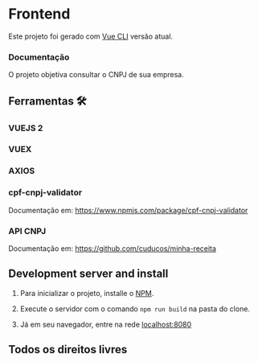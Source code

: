 # Frontend
Este projeto foi gerado com  [Vue CLI](https://cli.vuejs.org/guide/) versão atual.

###  Documentação
O projeto objetiva consultar o CNPJ de sua empresa.

## Ferramentas 🛠

### VUEJS 2
### VUEX
### AXIOS
### cpf-cnpj-validator
Documentação em: https://www.npmjs.com/package/cpf-cnpj-validator

### API CNPJ
Documentação em: https://github.com/cuducos/minha-receita

## Development server and install

1. Para inicializar o projeto, installe o [NPM](https://www.npmjs.com/).

2. Execute o servidor com o comando `npm run build` na pasta do clone.

3. Já em seu navegador, entre na rede [localhost:8080](http://localhost:8080/)

## Todos os direitos livres
